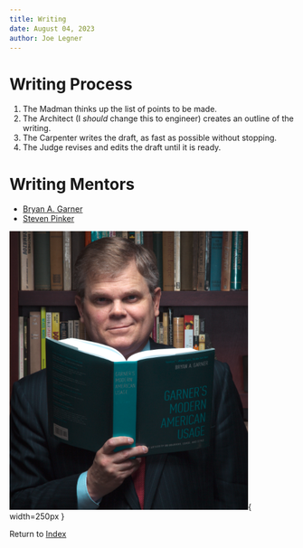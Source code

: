 ```yaml
---
title: Writing
date: August 04, 2023
author: Joe Legner
---
```


# Writing Process

1. The Madman thinks up the list of points to be made.
2. The Architect (I *should* change this to engineer) creates an outline of the writing.
3. The Carpenter writes the draft, as fast as possible without stopping. 
4. The Judge revises and edits the draft until it is ready.

# Writing Mentors

- [Bryan A. Garner](https://en.wikipedia.org/wiki/Bryan_A._Garner)
- [Steven Pinker](https://en.wikipedia.org/wiki/Steven_Pinker)

![Bryan A. Garner](images/bryan-a-garner.png){ width=250px }

Return to [Index](index.html)
